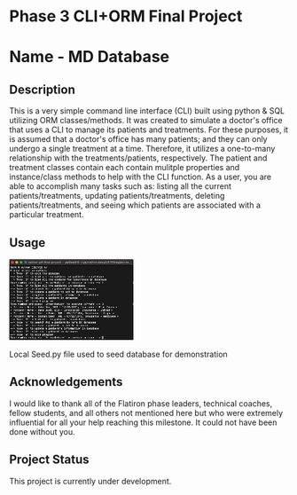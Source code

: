 # Phase 3 CLI+ORM Final Project

# Name - MD Database

## Description

This is a very simple command line interface (CLI) built using python & SQL utilizing ORM classes/methods. It was created to simulate a doctor's office that uses a CLI to manage its patients and treatments. For these purposes, it is assumed that a doctor's office has many patients; and they can only undergo a single treatment at a time. Therefore, it utilizes a one-to-many relationship with the treatments/patients, respectively. 
The patient and treatment classes contain each contain mulitple properties and instance/class methods to help with the CLI function. As a user, you are able to accomplish many tasks such as: listing all the current patients/treatments, updating patients/treatments, deleting patients/treatments, and seeing which patients are associated with a particular treatment. 

## Usage

![Sample GIF](./phase-3.gif)

Local Seed.py file used to seed database for demonstration 

## Acknowledgements

I would like to thank all of the Flatiron phase leaders, technical coaches, fellow students, and all others not mentioned here but who were extremely influential for all your help reaching this milestone. It could not have been done without you. 

## Project Status

 This project is currently under development.
